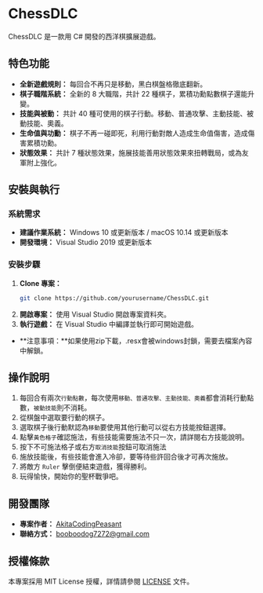 # ChessDLC

ChessDLC 是一款用 C# 開發的西洋棋擴展遊戲。

## 特色功能
- **全新遊戲規則：** 每回合不再只是移動，黑白棋盤格徹底翻新。
- **棋子職階系統：** 全新的 8 大職階，共計 22 種棋子，累積功勳點數棋子還能升變。
- **技能與被動：** 共計 40 種可使用的棋子行動。移動、普通攻擊、主動技能、被動技能、奧義。
- **生命值與功勳：** 棋子不再一碰即死，利用行動對敵人造成生命值傷害，造成傷害累積功勳。
- **狀態效果：** 共計 7 種狀態效果，施展技能善用狀態效果來扭轉戰局，或為友軍附上強化。

## 安裝與執行
### 系統需求
- **建議作業系統：** Windows 10 或更新版本 / macOS 10.14 或更新版本
- **開發環境：** Visual Studio 2019 或更新版本

### 安裝步驟
1. **Clone 專案：**
   ```bash
   git clone https://github.com/yourusername/ChessDLC.git
   ```
2. **開啟專案：** 使用 Visual Studio 開啟專案資料夾。
3. **執行遊戲：** 在 Visual Studio 中編譯並執行即可開始遊戲。
- **注意事項：**如果使用zip下載，.resx會被windows封鎖，需要去檔案內容中解鎖。

## 操作說明
1. 每回合有兩次```行動點數```，每次使用```移動、普通攻擊、主動技能、奧義```都會消耗行動點數，```被動技能```則不消耗。
2. 從棋盤中選取要行動的棋子。
3. 選取棋子後行動默認為```移動```要使用其他行動可以從右方技能按鈕選擇。
4. 點擊```黃色格子```確認施法，有些技能需要施法不只一次，請詳閱右方技能說明。
5. 按下不可施法格子或右方```取消技能```按鈕可取消施法
5. 施放技能後，有些技能會進入冷卻，要等待些許回合後才可再次施放。
6. 將敵方 ```Ruler``` 擊倒便結束遊戲，獲得勝利。
7. 玩得愉快，開始你的聖杯戰爭吧。

## 開發團隊
- **專案作者：** [AkitaCodingPeasant](https://github.com/AkitaCodingPeasant)
- **聯絡方式：** booboodog7272@gmail.com

## 授權條款
本專案採用 MIT License 授權，詳情請參閱 [LICENSE](./LICENSE) 文件。
